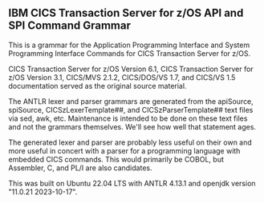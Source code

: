 ## IBM CICS Transaction Server for z/OS API and SPI Command Grammar

This is a grammar for the Application Programming Interface and System Programming Interface Commands for CICS Transaction Server for z/OS.

CICS Transaction Server for z/OS Version 6.1, CICS Transaction Server for z/OS
Version 3.1, CICS/MVS 2.1.2, CICS/DOS/VS 1.7, and CICS/VS 1.5 documentation 
served as the original source material.

The ANTLR lexer and parser grammars are generated from the apiSource, spiSource, CICSzLexerTemplate##, and CICSzParserTemplate## text files via sed, awk, etc.  Maintenance is intended to be done on these text files and not the grammars themselves.  We'll see how well that statement ages.

The generated lexer and parser are probably less useful on their own and more useful in concert with a parser for a programming language with embedded CICS commands.  This would primarily be COBOL, but Assembler, C, and PL/I are also candidates.

This was built on Ubuntu 22.04 LTS with ANTLR 4.13.1 and openjdk version "11.0.21 2023-10-17".

